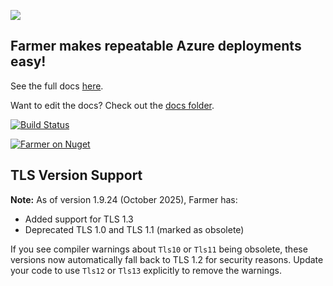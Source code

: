 ![](Logo.png)

## Farmer makes repeatable Azure deployments easy!

See the full docs [here](https://compositionalit.github.io/farmer).

Want to edit the docs? Check out the [docs folder](https://github.com/CompositionalIT/farmer/tree/master/docs).

[![Build Status](https://compositional-it.visualstudio.com/Farmer/_apis/build/status/CompositionalIT.farmer?branchName=master)](https://compositional-it.visualstudio.com/Farmer/_build/latest?definitionId=14&branchName=master)

[![Farmer on Nuget](https://img.shields.io/nuget/dt/Farmer?label=NuGet%20Downloads)](https://www.nuget.org/packages/farmer/)

## TLS Version Support

**Note:** As of version 1.9.24 (October 2025), Farmer has:
- Added support for TLS 1.3
- Deprecated TLS 1.0 and TLS 1.1 (marked as obsolete)

If you see compiler warnings about `Tls10` or `Tls11` being obsolete, these versions now automatically fall back to TLS 1.2 for security reasons. Update your code to use `Tls12` or `Tls13` explicitly to remove the warnings.
